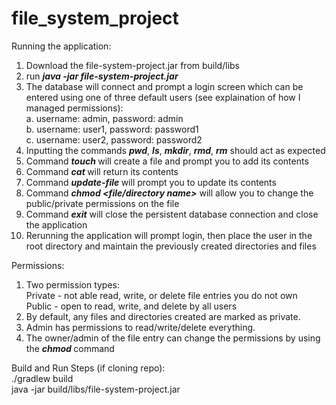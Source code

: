 # file_system_project

Running the application:
1. Download the file-system-project.jar from build/libs
2. run ***java -jar file-system-project.jar***
3. The database will connect and prompt a login screen which can be entered using one of three default users (see explaination of how I managed permissions):\
    a. username: admin, password: admin\
    b. username: user1, password: password1\
    c. username: user2, password: password2
4. Inputting the commands ***pwd***, ***ls***, ***mkdir***, ***rmd***, ***rm*** should act as expected
5. Command ***touch <file name>*** will create a file and prompt you to add its contents
6. Command ***cat <file name>*** will return its contents
7. Command ***update-file <file name>*** will prompt you to update its contents
8. Command ***chmod <file/directory name>*** will allow you to change the public/private permissions on the file
9. Command ***exit*** will close the persistent database connection and close the application
10. Rerunning the application will prompt login, then place the user in the root directory and maintain the previously created directories and files

Permissions:
1. Two permission types:\
    Private - not able read, write, or delete file entries you do not own\
    Public - open to read, write, and delete by all users
2. By default, any files and directories created are marked as private.
3. Admin has permissions to read/write/delete everything.
4. The owner/admin of the file entry can change the permissions by using the ***chmod <file entry name>*** command


Build and Run Steps (if cloning repo):
<br>
./gradlew build
<br>
java -jar build/libs/file-system-project.jar
